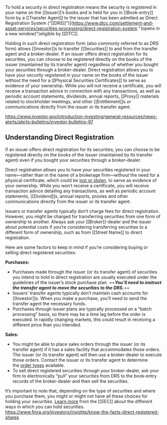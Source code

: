 To hold a security in direct registration means the security is registered in your name on the [[Issuer]]’s books and is held for you in [[Book-entry]] form by a [[Transfer Agent]] to the issuer that has been admitted as Direct Registration System (“[[DRS]]”)](https://www.dtcc.com/settlement-and-asset-services/securities-processing/direct-registration-system "(opens in a new window)")eligible by [[DTC]].

Holding in such direct registration form (also commonly referred to as DRS form) allows [[Investor]]s to transfer [[Securities]] to and from the transfer agent and a broker-dealer. If an issuer offers direct registration for its securities, you can choose to be registered directly on the books of the issuer (maintained by its transfer agent) regardless of whether you bought your securities through a broker-dealer. Direct registration allows you to have your security registered in your name on the books of the issuer without the need for a [[Physical Securities Certificates]] to serve as evidence of your ownership. While you will not receive a certificate, you will receive a transaction advice in connection with any transactions, as well as periodic account statements, dividends, annual reports, [[Proxy]] materials related to stockholder meetings, and other [[Entitlement]]s or communications directly from the issuer or its transfer agent.

https://www.investor.gov/introduction-investing/general-resources/news-alerts/alerts-bulletins/investor-bulletins-97

## Understanding Direct Registration

If an issuer offers direct registration for its securities, you can choose to be registered directly on the books of the issuer (maintained by its transfer agent) even if you bought your securities through a broker-dealer.

Direct registration allows you to have your securities registered in your name—rather than in the name of a brokerage firm—without the need for a physical certificate, which could be [lost or stolen](https://www.investor.gov/introduction-investing/investing-basics/glossary/lost-or-stolen-stock-certificates), to serve as evidence of your ownership. While you won’t receive a certificate, you will receive transaction advice detailing any transactions, as well as periodic account statements, [[Dividend]]s, annual reports, proxies and other communications directly from the issuer or its transfer agent.

Issuers or transfer agents typically don’t charge fees for direct registration. However, you might be charged for transferring securities from one form of ownership to another. Always ask your [[Broker]]-dealer and the issuer about potential costs if you’re considering transferring securities to a different form of ownership, such as from [[Street Name]] to direct registration.

Here are some factors to keep in mind if you’re considering buying or selling direct registered securities:

**Purchases:**

- Purchases made through the issuer (or its transfer agent) of securities you intend to hold in direct registration are usually executed under the guidelines of the issuer’s stock purchase plan. ==***You’ll need to instruct the transfer agent to move the securities to the DRS.***==
- Issuers’ transfer agents typically don’t maintain cash accounts for [[Investor]]s. When you make a purchase, you’ll need to send the transfer agent the necessary funds.
- Purchases through issuer plans are typically processed on a “batch processing” basis, so there may be a time lag before the order is executed. In rapidly changing markets, this could result in receiving a different price than you intended.

**Sales:**

- You might be able to place sales orders through the issuer (or its transfer agent) if it has a sales facility that accommodates those orders. The issuer (or its transfer agent) will then use a broker-dealer to execute those orders. Contact the issuer or its transfer agent to determine the [order types](https://www.investor.gov/introduction-investing/general-resources/news-alerts/alerts-bulletins/investor-bulletins-14) available.
- To sell direct registered securities through your broker-dealer, ask your firm to electronically “pull” your securities from DRS to the book-entry records of the broker-dealer and then sell the securities.

It’s important to note that, depending on the type of securities and where you purchase them, you might or might not have all these choices for holding your securities. [Learn more](https://www.investor.gov/introduction-investing/general-resources/news-alerts/alerts-bulletins/investor-bulletins-103) from the [[SEC]] about the different ways in which you can hold securities.
https://www.finra.org/investors/insights/know-the-facts-direct-registered-shares